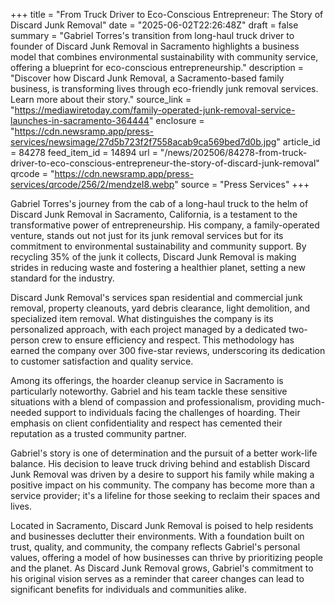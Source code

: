 +++
title = "From Truck Driver to Eco-Conscious Entrepreneur: The Story of Discard Junk Removal"
date = "2025-06-02T22:26:48Z"
draft = false
summary = "Gabriel Torres's transition from long-haul truck driver to founder of Discard Junk Removal in Sacramento highlights a business model that combines environmental sustainability with community service, offering a blueprint for eco-conscious entrepreneurship."
description = "Discover how Discard Junk Removal, a Sacramento-based family business, is transforming lives through eco-friendly junk removal services. Learn more about their story."
source_link = "https://mediawiretoday.com/family-operated-junk-removal-service-launches-in-sacramento-364444"
enclosure = "https://cdn.newsramp.app/press-services/newsimage/27d5b723f2f7558acab9ca569bed7d0b.jpg"
article_id = 84278
feed_item_id = 14894
url = "/news/202506/84278-from-truck-driver-to-eco-conscious-entrepreneur-the-story-of-discard-junk-removal"
qrcode = "https://cdn.newsramp.app/press-services/qrcode/256/2/mendzeI8.webp"
source = "Press Services"
+++

<p>Gabriel Torres's journey from the cab of a long-haul truck to the helm of Discard Junk Removal in Sacramento, California, is a testament to the transformative power of entrepreneurship. His company, a family-operated venture, stands out not just for its junk removal services but for its commitment to environmental sustainability and community support. By recycling 35% of the junk it collects, Discard Junk Removal is making strides in reducing waste and fostering a healthier planet, setting a new standard for the industry.</p><p>Discard Junk Removal's services span residential and commercial junk removal, property cleanouts, yard debris clearance, light demolition, and specialized item removal. What distinguishes the company is its personalized approach, with each project managed by a dedicated two-person crew to ensure efficiency and respect. This methodology has earned the company over 300 five-star reviews, underscoring its dedication to customer satisfaction and quality service.</p><p>Among its offerings, the hoarder cleanup service in Sacramento is particularly noteworthy. Gabriel and his team tackle these sensitive situations with a blend of compassion and professionalism, providing much-needed support to individuals facing the challenges of hoarding. Their emphasis on client confidentiality and respect has cemented their reputation as a trusted community partner.</p><p>Gabriel's story is one of determination and the pursuit of a better work-life balance. His decision to leave truck driving behind and establish Discard Junk Removal was driven by a desire to support his family while making a positive impact on his community. The company has become more than a service provider; it's a lifeline for those seeking to reclaim their spaces and lives.</p><p>Located in Sacramento, Discard Junk Removal is poised to help residents and businesses declutter their environments. With a foundation built on trust, quality, and community, the company reflects Gabriel's personal values, offering a model of how businesses can thrive by prioritizing people and the planet. As Discard Junk Removal grows, Gabriel's commitment to his original vision serves as a reminder that career changes can lead to significant benefits for individuals and communities alike.</p>